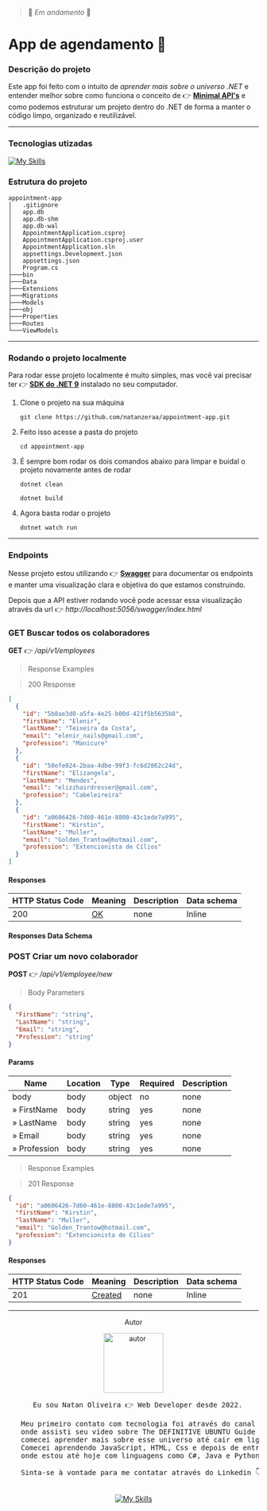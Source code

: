 > 🚧 _Em andamento_ 🚧


# App de agendamento 📅

### Descrição do projeto
Este app foi feito com o intuito de *aprender mais sobre o universo .NET* e entender melhor sobre como funciona o conceito de 👉 **[Minimal API's](https://learn.microsoft.com/pt-br/aspnet/core/fundamentals/minimal-apis?view=aspnetcore-8.0)** e como podemos estruturar um projeto dentro do .NET de forma a manter o código limpo, organizado e reutilizável.


---

### Tecnologias utizadas
[![My Skills](https://skillicons.dev/icons?i=dotnet,cs,sqlite,rider&perline=4)](https://skillicons.dev)


### Estrutura do projeto

```
appointment-app
│   .gitignore
│   app.db
│   app.db-shm
│   app.db-wal
│   AppointmentApplication.csproj
│   AppointmentApplication.csproj.user
│   AppointmentApplication.sln
│   appsettings.Development.json
│   appsettings.json
│   Program.cs
├───bin
├───Data
├───Extensions
├───Migrations
├───Models
├───obj
├───Properties
├───Routes
└───ViewModels
```

---

### Rodando o projeto localmente
Para rodar esse projeto localmente é muito simples, mas você vai precisar ter 👉 **[SDK do .NET 9](https://dotnet.microsoft.com/en-us/download)** instalado no seu computador.

1. Clone o projeto na sua máquina
    ```
    git clone https://github.com/natanzeraa/appointment-app.git
    ```
2. Feito isso acesse a pasta do projeto
    ```
   cd appointment-app
   ```
3. É sempre bom rodar os dois comandos abaixo para limpar e buidal o projeto novamente antes de rodar
    ```
   dotnet clean
   
   dotnet build
   ```
4. Agora basta rodar o projeto
    ```
   dotnet watch run
   ```
---

### Endpoints

Nesse projeto estou utilizando 👉 **[Swagger](https://swagger.io/)** para documentar os endpoints e manter uma visualização clara e objetiva do que estamos construindo.

Depois que a API estiver rodando você pode acessar essa visualização através da url 👉 *http://localhost:5056/swagger/index.html*

### GET Buscar todos os colaboradores

**GET** 👉 */api/v1/employees*

> Response Examples

> 200 Response

```json
[
  {
    "id": "5b8ae3d0-a5fa-4e25-b00d-421f5b5635b8",
    "firstName": "Elenir",
    "lastName": "Teixeira da Costa",
    "email": "elenir_nails@gmail.com",
    "profession": "Manicure"
  },
  {
    "id": "50efe024-2baa-4dbe-99f3-fc6d2862c24d",
    "firstName": "Elizangela",
    "lastName": "Mendes",
    "email": "elizzhairdresser@gmail.com",
    "profession": "Cabeleireira"
  },
  {
    "id": "a0606426-7d60-461e-8800-43c1ede7a995",
    "firstName": "Kirstin",
    "lastName": "Muller",
    "email": "Golden_Trantow@hotmail.com",
    "profession": "Extencionista de Cílios"
  }
]
```

#### Responses

|HTTP Status Code |Meaning|Description|Data schema|
|---|---|---|---|
|200|[OK](https://tools.ietf.org/html/rfc7231#section-6.3.1)|none|Inline|

#### Responses Data Schema

### POST Criar um novo colaborador

**POST** 👉 */api/v1/employee/new*

> Body Parameters

```json
{
  "FirstName": "string",
  "LastName": "string",
  "Email": "string",
  "Profession": "string"
}
```

#### Params

|Name|Location|Type|Required|Description|
|---|---|---|---|---|
|body|body|object| no |none|
|» FirstName|body|string| yes |none|
|» LastName|body|string| yes |none|
|» Email|body|string| yes |none|
|» Profession|body|string| yes |none|

> Response Examples

> 201 Response

```json
{
  "id": "a0606426-7d60-461e-8800-43c1ede7a995",
  "firstName": "Kirstin",
  "lastName": "Muller",
  "email": "Golden_Trantow@hotmail.com",
  "profession": "Extencionista de Cílios"
}
```

#### Responses

|HTTP Status Code |Meaning|Description|Data schema|
|---|---|---|---|
|201|[Created](https://tools.ietf.org/html/rfc7231#section-6.3.2)|none|Inline|

---

<div align="center" >

   <p>Autor</p>

   <img src="https://avatars.githubusercontent.com/u/172435339?v=4" alt="autor" width="120">

   <pre>
   Eu sou Natan Oliveira 👉 Web Developer desde 2022. 

   Meu primeiro contato com tecnologia foi através do canal do grande mestre Fábio Akita, 
   onde assisti seu vídeo sobre The DEFINITIVE UBUNTU Guide for Beginning Devs e desde então 
   comecei aprender mais sobre esse universo até cair em liguagens de programação e desenvolvimento web. 
   Comecei aprendendo JavaScript, HTML, Css e depois de entrar no mercado de trabalho gostei de backend 
   onde estou até hoje com linguagens como C#, Java e Python.
   
   Sinta-se à vontade para me contatar através do Linkedin 👇
   </pre>

   [![My Skills](https://skillicons.dev/icons?i=linkedin&perline=4)](https://www.linkedin.com/in/natan-oliveira-71023822b/)

</div>

